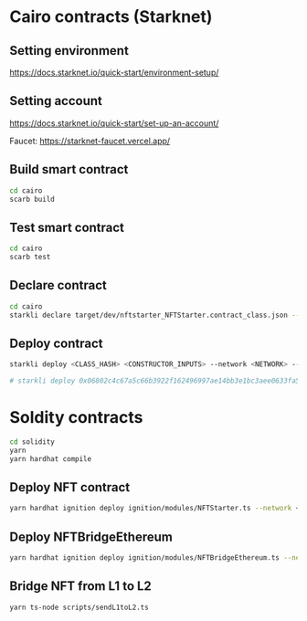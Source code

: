 # Cairo contracts (Starknet)

## Setting environment

https://docs.starknet.io/quick-start/environment-setup/

## Setting account

https://docs.starknet.io/quick-start/set-up-an-account/

Faucet: https://starknet-faucet.vercel.app/

## Build smart contract

```bash
cd cairo
scarb build
```

## Test smart contract

```bash
cd cairo
scarb test
```

## Declare contract

```bash
cd cairo
starkli declare target/dev/nftstarter_NFTStarter.contract_class.json --network=sepolia --account ./account.json --keystore ./keystore.json
```

## Deploy contract

```bash
starkli deploy <CLASS_HASH> <CONSTRUCTOR_INPUTS> --network <NETWORK> --account ./account.json --keystore ./keystore.json

# starkli deploy 0x06802c4c67a5c66b3922f162496997ae14bb3e1bc3aee0633fa562d7b560e08b str:GALOIS 6 str:GAL 3 0x4b7abb48d891de884d5e4fb7579b88833ef99d621f4a5aaa036830e70e7dcfb --network sepolia --account ./account.json --keystore ./keystore.json
```

# Soldity contracts

```bash
cd solidity
yarn
yarn hardhat compile
```

## Deploy NFT contract

```bash
yarn hardhat ignition deploy ignition/modules/NFTStarter.ts --network <NETWORK>
```

## Deploy NFTBridgeEthereum

```bash
yarn hardhat ignition deploy ignition/modules/NFTBridgeEthereum.ts --network <NETWORK>
```

## Bridge NFT from L1 to L2

```bash
yarn ts-node scripts/sendL1toL2.ts
```